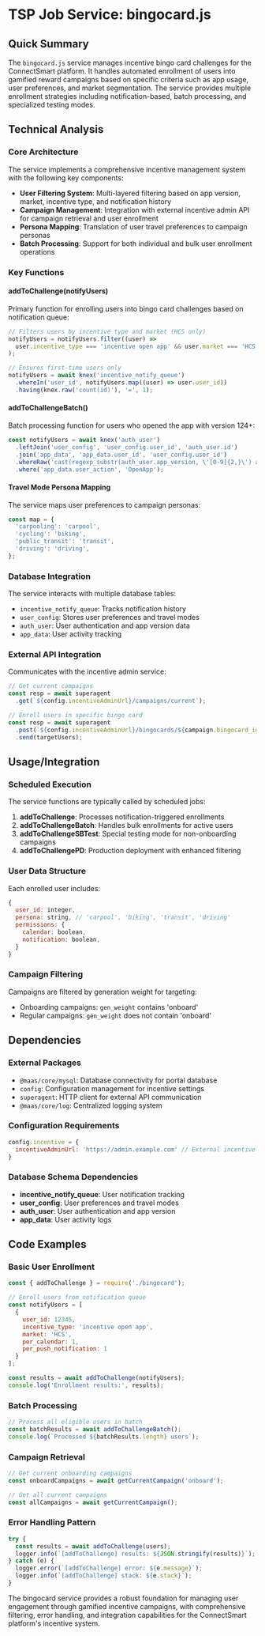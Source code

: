 # TSP Job Service: bingocard.js

## Quick Summary

The `bingocard.js` service manages incentive bingo card challenges for the ConnectSmart platform. It handles automated enrollment of users into gamified reward campaigns based on specific criteria such as app usage, user preferences, and market segmentation. The service provides multiple enrollment strategies including notification-based, batch processing, and specialized testing modes.

## Technical Analysis

### Core Architecture

The service implements a comprehensive incentive management system with the following key components:

- **User Filtering System**: Multi-layered filtering based on app version, market, incentive type, and notification history
- **Campaign Management**: Integration with external incentive admin API for campaign retrieval and user enrollment
- **Persona Mapping**: Translation of user travel preferences to campaign personas
- **Batch Processing**: Support for both individual and bulk user enrollment operations

### Key Functions

#### addToChallenge(notifyUsers)
Primary function for enrolling users into bingo card challenges based on notification queue:
```javascript
// Filters users by incentive type and market (HCS only)
notifyUsers = notifyUsers.filter((user) => 
  user.incentive_type === 'incentive open app' && user.market === 'HCS'
);

// Ensures first-time users only
notifyUsers = await knex('incentive_notify_queue')
  .whereIn('user_id', notifyUsers.map((user) => user.user_id))
  .having(knex.raw('count(id)'), '=', 1);
```

#### addToChallengeBatch()
Batch processing function for users who opened the app with version 124+:
```javascript
const notifyUsers = await knex('auth_user')
  .leftJoin('user_config', 'user_config.user_id', 'auth_user.id')
  .join('app_data', 'app_data.user_id', 'user_config.user_id')
  .whereRaw('cast(regexp_substr(auth_user.app_version, \'[0-9]{2,}\') as float) >= 124')
  .where('app_data.user_action', 'OpenApp');
```

#### Travel Mode Persona Mapping
The service maps user preferences to campaign personas:
```javascript
const map = {
  'carpooling': 'carpool',
  'cycling': 'biking',
  'public_transit': 'transit',
  'driving': 'driving',
};
```

### Database Integration

The service interacts with multiple database tables:
- `incentive_notify_queue`: Tracks notification history
- `user_config`: Stores user preferences and travel modes
- `auth_user`: User authentication and app version data
- `app_data`: User activity tracking

### External API Integration

Communicates with the incentive admin service:
```javascript
// Get current campaigns
const resp = await superagent
  .get(`${config.incentiveAdminUrl}/campaigns/current`);

// Enroll users in specific bingo card
const resp = await superagent
  .post(`${config.incentiveAdminUrl}/bingocards/${campaign.bingocard_id}`)
  .send(targetUsers);
```

## Usage/Integration

### Scheduled Execution

The service functions are typically called by scheduled jobs:

1. **addToChallenge**: Processes notification-triggered enrollments
2. **addToChallengeBatch**: Handles bulk enrollments for active users
3. **addToChallengeSBTest**: Special testing mode for non-onboarding campaigns
4. **addToChallengePD**: Production deployment with enhanced filtering

### User Data Structure

Each enrolled user includes:
```javascript
{
  user_id: integer,
  persona: string, // 'carpool', 'biking', 'transit', 'driving'
  permissions: {
    calendar: boolean,
    notification: boolean,
  }
}
```

### Campaign Filtering

Campaigns are filtered by generation weight for targeting:
- Onboarding campaigns: `gen_weight` contains 'onboard'
- Regular campaigns: `gen_weight` does not contain 'onboard'

## Dependencies

### External Packages
- `@maas/core/mysql`: Database connectivity for portal database
- `config`: Configuration management for incentive settings
- `superagent`: HTTP client for external API communication
- `@maas/core/log`: Centralized logging system

### Configuration Requirements
```javascript
config.incentive = {
  incentiveAdminUrl: 'https://admin.example.com' // External incentive API endpoint
}
```

### Database Schema Dependencies
- **incentive_notify_queue**: User notification tracking
- **user_config**: User preferences and travel modes
- **auth_user**: User authentication and app version
- **app_data**: User activity logs

## Code Examples

### Basic User Enrollment
```javascript
const { addToChallenge } = require('./bingocard');

// Enroll users from notification queue
const notifyUsers = [
  {
    user_id: 12345,
    incentive_type: 'incentive open app',
    market: 'HCS',
    per_calendar: 1,
    per_push_notification: 1
  }
];

const results = await addToChallenge(notifyUsers);
console.log('Enrollment results:', results);
```

### Batch Processing
```javascript
// Process all eligible users in batch
const batchResults = await addToChallengeBatch();
console.log(`Processed ${batchResults.length} users`);
```

### Campaign Retrieval
```javascript
// Get current onboarding campaigns
const onboardCampaigns = await getCurrentCampaign('onboard');

// Get all current campaigns
const allCampaigns = await getCurrentCampaign();
```

### Error Handling Pattern
```javascript
try {
  const results = await addToChallenge(users);
  logger.info(`[addToChallenge] results: ${JSON.stringify(results)}`);
} catch (e) {
  logger.error(`[addToChallenge] error: ${e.message}`);
  logger.info(`[addToChallenge] stack: ${e.stack}`);
}
```

The bingocard service provides a robust foundation for managing user engagement through gamified incentive campaigns, with comprehensive filtering, error handling, and integration capabilities for the ConnectSmart platform's incentive system.